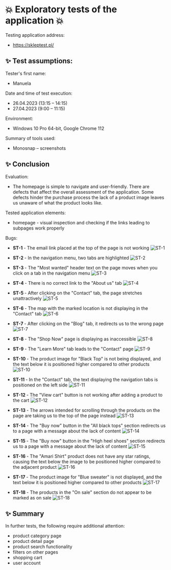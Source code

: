 # :boom: Exploratory tests of the application :boom:

Testing application address:
* https://skleptest.pl/

## :sparkles: Test assumptions:
<p> Tester's first name: </p>

* Manuela
<p> Date and time of test execution: </p>

* 26.04.2023 (13:15 – 14:15)
* 27.04.2023 (9:00 – 11:15)
<p> Environment: </p>

* Windows 10 Pro 64-bit, Google Chrome 112
<p> Summary of tools used: </p>

* Monosnap – screenshots

## :sparkles: Conclusion

<p> Evaluation: </p>

* The homepage is simple to navigate and user-friendly. There are defects that affect the overall assessment of the application. Some defects hinder the purchase process  the lack of a product image leaves us unaware of what the product looks like.

<p> Tested application elements: </p>

 *	homepage - visual inspection and checking if the links leading to subpages work properly

<p> Bugs: </p>

* <b> ST-1 </b> - The email link placed at the top of the page is not working
![ST-1](https://github.com/Caounee/skleptest/blob/main/ST-1.png)

* <b> ST-2 </b> - In the navigation menu, two tabs are highlighted
![ST-2](https://github.com/Caounee/skleptest/blob/main/ST-2.png)

* <b> ST-3 </b> - The "Most wanted" header text on the page moves when you click on a tab in the navigation menu
![ST-3](https://github.com/Caounee/skleptest/blob/main/ST-3.png)

* <b> ST-4 </b> - There is no correct link to the "About us" tab
![ST-4](https://github.com/Caounee/skleptest/blob/main/ST-4.png)

* <b> ST-5 </b> - After clicking on the "Contact" tab, the page stretches unattractively
![ST-5](https://github.com/Caounee/skleptest/blob/main/ST-5.png)

* <b> ST-6 </b> - The map with the marked location is not displaying in the "Contact" tab
![ST-6](https://github.com/Caounee/skleptest/blob/main/ST-6.png)

* <b> ST-7 </b> - After clicking on the "Blog" tab, it redirects us to the wrong page
![ST-7](https://github.com/Caounee/skleptest/blob/main/ST-7.png)

* <b> ST-8 </b> - The "Shop Now" page is displaying as inaccessible
![ST-8](https://github.com/Caounee/skleptest/blob/main/ST-8.png)

* <b> ST-9 </b> - The "Learn More" tab leads to the "Contact" page
![ST-9](https://github.com/Caounee/skleptest/blob/main/ST-9.png)

* <b> ST-10 </b> - The product image for "Black Top" is not being displayed, and the text below it is positioned higher compared to other products
![ST-10](https://github.com/Caounee/skleptest/blob/main/ST-10.png)

* <b> ST-11 </b> - In the "Contact" tab, the text displaying the navigation tabs is positioned on the left side
![ST-11](https://github.com/Caounee/skleptest/blob/main/ST-11png)

* <b> ST-12 </b> - The "View cart" button is not working after adding a product to the cart
![ST-12](https://github.com/Caounee/skleptest/blob/main/ST-12png)

* <b> ST-13 </b> - The arrows intended for scrolling through the products on the page are taking us to the top of the page instead
![ST-13](https://github.com/Caounee/skleptest/blob/main/ST-13png)

* <b> ST-14 </b> - The "Buy now" button in the "All black tops" section redirects us to a page with a message about the lack of content
![ST-14](https://github.com/Caounee/skleptest/blob/main/ST-14png)

* <b> ST-15 </b> - The "Buy now" button in the "High heel shoes" section redirects us to a page with a message about the lack of content
![ST-15](https://github.com/Caounee/skleptest/blob/main/ST-15png)

* <b> ST-16 </b> - The "Amari Shirt" product does not have any star ratings, causing the text below the image to be positioned higher compared to the adjacent product
![ST-16](https://github.com/Caounee/skleptest/blob/main/ST-16png)

* <b> ST-17 </b> - The product image for "Blue sweater" is not displayed, and the text below it is positioned higher compared to other products
![ST-17](https://github.com/Caounee/skleptest/blob/main/ST-17png)

* <b> ST-18 </b> - The products in the "On sale" section do not appear to be marked as on sale
![ST-18](https://github.com/Caounee/skleptest/blob/main/ST-18png)

## :sparkles: Summary

<p> In further tests, the following require additional attention: </p>

*	product category page
*	product detail page
*	product search functionality
*	filters on other pages
*	shopping cart
*	user account
